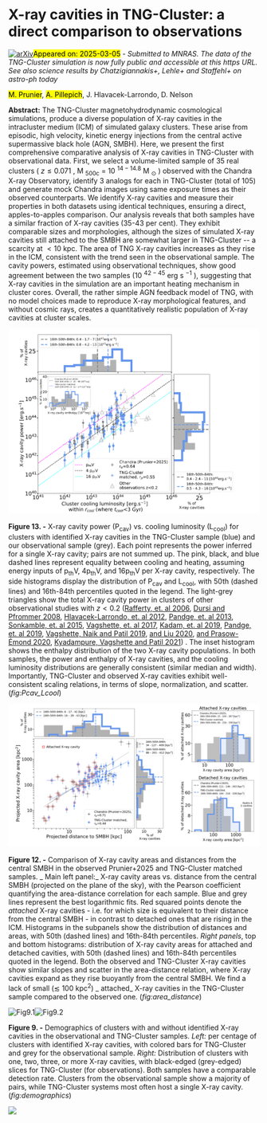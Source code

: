 <div class="macros" style="visibility:hidden;">
$\newcommand{\ensuremath}{}$
$\newcommand{\xspace}{}$
$\newcommand{\object}[1]{\texttt{#1}}$
$\newcommand{\farcs}{{.}''}$
$\newcommand{\farcm}{{.}'}$
$\newcommand{\arcsec}{''}$
$\newcommand{\arcmin}{'}$
$\newcommand{\ion}[2]{#1#2}$
$\newcommand{\textsc}[1]{\textrm{#1}}$
$\newcommand{\hl}[1]{\textrm{#1}}$
$\newcommand{\footnote}[1]{}$
$\newcommand{\msun}{ M_{\odot}}$
$\newcommand{\kpc}{{\rm kpc}}$
$\newcommand{\arraystretch}{1.2}$</div>



<div id="title">

# X-ray cavities in TNG-Cluster: a direct comparison to observations

</div>
<div id="comments">

[![arXiv](https://img.shields.io/badge/arXiv-2503.01965-b31b1b.svg)](https://arxiv.org/abs/2503.01965)<mark>Appeared on: 2025-03-05</mark> -  _Submitted to MNRAS. The data of the TNG-Cluster simulation is now fully public and accessible at this https URL. See also science results by Chatzigiannakis+, Lehle+ and Staffehl+ on astro-ph today_

</div>
<div id="authors">

<mark>M. Prunier</mark>, <mark>A. Pillepich</mark>, J. Hlavacek-Larrondo, D. Nelson

</div>
<div id="abstract">

**Abstract:** The TNG-Cluster magnetohydrodynamic cosmological simulations, produce a diverse population of X-ray cavities in the intracluster medium (ICM) of simulated galaxy clusters. These arise from episodic, high velocity, kinetic energy injections from the central active supermassive black hole (AGN, SMBH). Here, we present the first comprehensive comparative analysis of X-ray cavities in TNG-Cluster with observational data. First, we select a volume-limited sample of 35 real clusters ( $z \leq 0.071$ , M $_\text{500c}$ = 10 $^{14-14.8}$ M $_\odot$ ) observed with the Chandra X-ray Observatory, identify 3 analogs for each in TNG-Cluster (total of 105) and generate mock Chandra images using same exposure times as their observed counterparts. We identify X-ray cavities and measure their properties in both datasets using identical techniques, ensuring a direct, apples-to-apples comparison. Our analysis reveals that both samples have a similar fraction of X-ray cavities (35-43 per cent). They exhibit comparable sizes and morphologies, although the sizes of simulated X-ray cavities still attached to the SMBH are somewhat larger in TNG-Cluster -- a scarcity at $< 10$ kpc. The area of TNG X-ray cavities increases as they rise in the ICM, consistent with the trend seen in the observational sample. The cavity powers, estimated using observational techniques, show good agreement between the two samples (10 $^{42-45}$ erg s $^{-1}$ ), suggesting that X-ray cavities in the simulation are an important heating mechanism in cluster cores. Overall, the rather simple AGN feedback model of TNG, with no model choices made to reproduce X-ray morphological features, and without cosmic rays, creates a quantitatively realistic population of X-ray cavities at cluster scales.

</div>

<div id="div_fig1">

<img src="tmp_2503.01965/./figures/A2_Pcav_Lcool_Hist_TNG_grey_other_cavz_02_logbin_stats.png" alt="Fig13" width="100%"/>

**Figure 13. -** X-ray cavity power (P$_\text{cav}$) vs. cooling luminosity (L$_\text{cool}$) for clusters with identified X-ray cavities in the TNG-Cluster sample (blue) and our observational sample (grey). Each point represents the power inferred for a single X-ray cavity; pairs are not summed up. The pink, black, and blue dashed lines represent equality between cooling and heating, assuming energy inputs of p$_\text{th}$V, 4p$_\text{th}$V, and 16p$_\text{th}$V per X-ray cavity, respectively.
    The side histograms display the distribution of P$_\text{cav}$ and L$_\text{cool}$, with 50th (dashed lines) and 16th-84th percentiles quoted in the legend. The light-grey triangles show the total X-ray cavity power in clusters of other observational studies with $z<0.2$ ([Rafferty, et. al 2006](https://ui.adsabs.harvard.edu/abs/2006ApJ...652..216R), [Dursi and Pfrommer 2008](https://ui.adsabs.harvard.edu/abs/2008ApJ...677..993D), [Hlavacek-Larrondo, et. al 2012](https://ui.adsabs.harvard.edu/abs/2012MNRAS.421.1360H), [Pandge, et. al 2013](https://ui.adsabs.harvard.edu/abs/2013Ap&SS.345..183P), [Sonkamble, et. al 2015](https://ui.adsabs.harvard.edu/abs/2015Ap&SS.359...61S), [Vagshette, et. al 2017](https://ui.adsabs.harvard.edu/abs/2017MNRAS.466.2054V), [Kadam, et. al 2019](https://ui.adsabs.harvard.edu/abs/2019MNRAS.484.4113K), [Pandge, et. al 2019](https://ui.adsabs.harvard.edu/abs/2019ApJ...870...62P), [Vagshette, Naik and Patil 2019](https://ui.adsabs.harvard.edu/abs/2019MNRAS.485.1981V), [ and Liu 2020](https://ui.adsabs.harvard.edu/abs/2020MNRAS.492.3156L), [ and Prasow-Émond 2020](https://ui.adsabs.harvard.edu/abs/2020AJ....160..103P), [Kyadampure, Vagshette and Patil 2021](https://ui.adsabs.harvard.edu/abs/2021SerAJ.202...17K)) . The inset histogram shows the enthalpy distribution of the two X-ray cavity populations. In both samples, the power and enthalpy of X-ray cavities, and the cooling luminosity distributions are generally consistent (similar median and width). Importantly, TNG-Cluster and observed X-ray cavities exhibit well-consistent scaling relations, in terms of slope, normalization, and scatter. (*fig:Pcav_Lcool*)

</div>
<div id="div_fig2">

<img src="tmp_2503.01965/./figures/A2_Area_Distance_log_binned_final.png" alt="Fig12" width="100%"/>

**Figure 12. -** Comparison of X-ray cavity areas and distances from the central SMBH in the observed Prunier+2025 and TNG-Cluster matched samples. _ Main left panel:_ X-ray cavity areas vs. distance from the central SMBH (projected on the plane of the sky), with the Pearson coefficient quantifying the area-distance correlation for each sample. Blue and grey lines represent the best logarithmic fits. Red squared points denote the _attached_ X-ray cavities - i.e. for which size is equivalent to their distance from the central SMBH - in contrast to detached ones that are rising in the ICM. Histograms in the subpanels show the distribution of distances and areas, with 50th (dashed lines) and 16th-84th percentiles.
  _Right panels_, top and bottom histograms: distribution of X-ray cavity areas for attached and detached cavities, with 50th (dashed lines) and 16th-84th percentiles quoted in the legend.
  Both the observed and TNG-Cluster X-ray cavities show similar slopes and scatter in the area-distance relation, where X-ray cavities expand as they rise buoyantly from the central SMBH. We find a lack of small ($\lesssim$ 100 kpc$^2$) _ attached_ X-ray cavities in the TNG-Cluster sample compared to the observed one. (*fig:area_distance*)

</div>
<div id="div_fig3">

<img src="" alt="Fig9.1" width="50%"/><img src="" alt="Fig9.2" width="50%"/>

**Figure 9. -** Demographics of clusters with and without identified X-ray cavities in the observational and TNG-Cluster samples. _Left:_ per centage of clusters with identified X-ray cavities, with colored bars for TNG-Cluster and grey for the observational sample. _Right:_ Distribution of clusters with one, two, three, or more X-ray cavities, with black-edged (grey-edged) slices for TNG-Cluster (for observations). Both samples have a comparable detection rate. Clusters from the observational sample show a majority of pairs, while TNG-Cluster systems most often host a single X-ray cavity. (*fig:demographics*)

</div><div id="qrcode"><img src=https://api.qrserver.com/v1/create-qr-code/?size=100x100&data="https://arxiv.org/abs/2503.01965"></div>